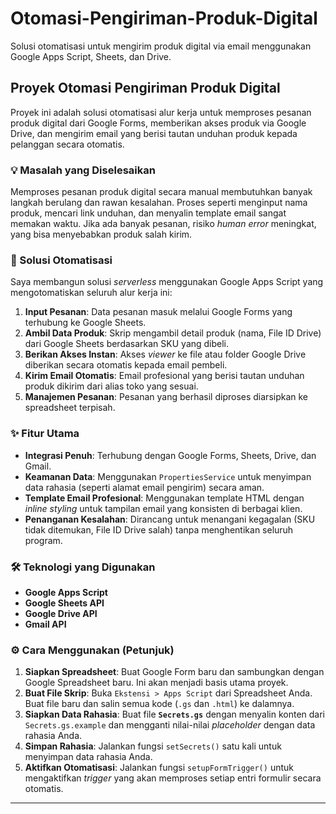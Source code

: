 # Otomasi-Pengiriman-Produk-Digital
Solusi otomatisasi untuk mengirim produk digital via email menggunakan Google Apps Script, Sheets, dan Drive.

## Proyek Otomasi Pengiriman Produk Digital

Proyek ini adalah solusi otomatisasi alur kerja untuk memproses pesanan produk digital dari Google Forms, memberikan akses produk via Google Drive, dan mengirim email yang berisi tautan unduhan produk kepada pelanggan secara otomatis.

### 💡 Masalah yang Diselesaikan

Memproses pesanan produk digital secara manual membutuhkan banyak langkah berulang dan rawan kesalahan. Proses seperti menginput nama produk, mencari link unduhan, dan menyalin template email sangat memakan waktu. Jika ada banyak pesanan, risiko *human error* meningkat, yang bisa menyebabkan produk salah kirim.

### 🚀 Solusi Otomatisasi

Saya membangun solusi *serverless* menggunakan Google Apps Script yang mengotomatiskan seluruh alur kerja ini:

1.  **Input Pesanan**: Data pesanan masuk melalui Google Forms yang terhubung ke Google Sheets.
2.  **Ambil Data Produk**: Skrip mengambil detail produk (nama, File ID Drive) dari Google Sheets berdasarkan SKU yang dibeli.
3.  **Berikan Akses Instan**: Akses *viewer* ke file atau folder Google Drive diberikan secara otomatis kepada email pembeli.
4.  **Kirim Email Otomatis**: Email profesional yang berisi tautan unduhan produk dikirim dari alias toko yang sesuai.
5.  **Manajemen Pesanan**: Pesanan yang berhasil diproses diarsipkan ke spreadsheet terpisah.

### ✨ Fitur Utama

* **Integrasi Penuh**: Terhubung dengan Google Forms, Sheets, Drive, dan Gmail.
* **Keamanan Data**: Menggunakan `PropertiesService` untuk menyimpan data rahasia (seperti alamat email pengirim) secara aman.
* **Template Email Profesional**: Menggunakan template HTML dengan *inline styling* untuk tampilan email yang konsisten di berbagai klien.
* **Penanganan Kesalahan**: Dirancang untuk menangani kegagalan (SKU tidak ditemukan, File ID Drive salah) tanpa menghentikan seluruh program.

### 🛠️ Teknologi yang Digunakan

* **Google Apps Script**
* **Google Sheets API**
* **Google Drive API**
* **Gmail API**

### ⚙️ Cara Menggunakan (Petunjuk)

1.  **Siapkan Spreadsheet**: Buat Google Form baru dan sambungkan dengan Google Spreadsheet baru. Ini akan menjadi basis utama proyek.
2.  **Buat File Skrip**: Buka `Ekstensi > Apps Script` dari Spreadsheet Anda. Buat file baru dan salin semua kode (`.gs` dan `.html`) ke dalamnya.
3.  **Siapkan Data Rahasia**: Buat file **`Secrets.gs`** dengan menyalin konten dari `Secrets.gs.example` dan mengganti nilai-nilai *placeholder* dengan data rahasia Anda.
4.  **Simpan Rahasia**: Jalankan fungsi `setSecrets()` satu kali untuk menyimpan data rahasia Anda.
5.  **Aktifkan Otomatisasi**: Jalankan fungsi `setupFormTrigger()` untuk mengaktifkan *trigger* yang akan memproses setiap entri formulir secara otomatis.

---
